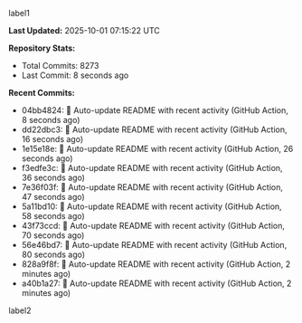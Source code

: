 
label1 
<!-- ACTIVITY_START -->
**Last Updated:** 2025-10-01 07:15:22 UTC

**Repository Stats:**
- Total Commits: 8273
- Last Commit: 8 seconds ago

**Recent Commits:**
- 04bb4824: 🤖 Auto-update README with recent activity (GitHub Action, 8 seconds ago)
- dd22dbc3: 🤖 Auto-update README with recent activity (GitHub Action, 16 seconds ago)
- 1e15e18e: 🤖 Auto-update README with recent activity (GitHub Action, 26 seconds ago)
- f3edfe3c: 🤖 Auto-update README with recent activity (GitHub Action, 36 seconds ago)
- 7e36f03f: 🤖 Auto-update README with recent activity (GitHub Action, 47 seconds ago)
- 5a11bd10: 🤖 Auto-update README with recent activity (GitHub Action, 58 seconds ago)
- 43f73ccd: 🤖 Auto-update README with recent activity (GitHub Action, 70 seconds ago)
- 56e46bd7: 🤖 Auto-update README with recent activity (GitHub Action, 80 seconds ago)
- 828a9f8f: 🤖 Auto-update README with recent activity (GitHub Action, 2 minutes ago)
- a40b1a27: 🤖 Auto-update README with recent activity (GitHub Action, 2 minutes ago)
<!-- ACTIVITY_END -->

label2

